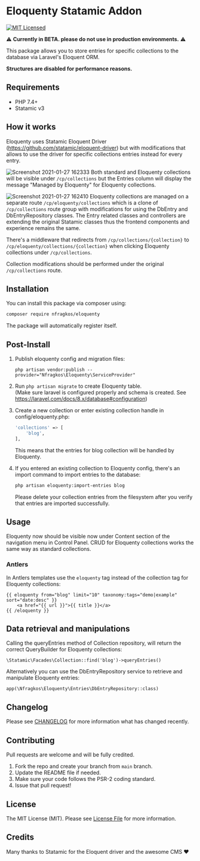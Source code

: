 # Eloquenty Statamic Addon

[![MIT Licensed](https://img.shields.io/badge/license-MIT-brightgreen.svg?style=flat-square)](LICENSE.md)  

:warning: **Currently in BETA. please do not use in production environments.** :warning:

This package allows you to store entries for specific collections to the database via Laravel's Eloquent ORM.

**Structures are disabled for performance reasons.**

## Requirements

- PHP 7.4+
- Statamic v3

## How it works

Eloquenty uses Statamic Eloquent Driver (https://github.com/statamic/eloquent-driver) but with modifications that allows to use the 
driver for specific collections entries instead for every entry. 

![Screenshot 2021-01-27 162333](https://user-images.githubusercontent.com/11143495/106163609-09a72300-6192-11eb-9d04-8b67a405eb33.png)
Both standard and Eloquenty collections will be visible under `/cp/collections` but the Entries column will display the message 
"Managed by Eloquenty" for Eloquenty collections.

![Screenshot 2021-01-27 162410](https://user-images.githubusercontent.com/11143495/106163445-d82e5780-6191-11eb-84ad-7c9207e8baf8.png)
Eloquenty collections are managed on a separate route `/cp/eloquenty/collections` which is a clone of `/cp/collections` route group with 
modifications for using the DbEntry and DbEntryRepository classes. The Entry related classes and controllers are extending the original Statamic 
classes thus the frontend components and experience remains the same.

There's a middleware that redirects from `/cp/collections/{collection}` to `/cp/eloquenty/collections/{collection}` when clicking 
Eloquenty collections under `/cp/collections`.

Collection modifications should be performed under the original `/cp/collections` route.



## Installation

You can install this package via composer using:

```bash
composer require nfragkos/eloquenty
```

The package will automatically register itself.

## Post-Install

1. Publish eloquenty config and migration files:

    `php artisan vendor:publish --provider="Nfragkos\Eloquenty\ServiceProvider"`


2. Run `php artisan migrate` to create Eloquenty table.  
   (Make sure laravel is configured properly and schema is created. See https://laravel.com/docs/8.x/database#configuration)  


3. Create a new collection or enter existing collection handle in config/eloquenty.php:
    
    ```bash
    'collections' => [
        'blog',
    ],
    ```

    This means that the entries for blog collection will be handled by Eloquenty.


4. If you entered an existing collection to Eloquenty config, there's an import command to import entries to the database:

    ```bash
    php artisan eloquenty:import-entries blog
    ```

   Please delete your collection entries from the filesystem after you verify that entries are imported successfully.

## Usage

Eloquenty now should be visible now under Content section of the navigation menu in Control Panel. CRUD for Eloquenty collections works
the same way as standard collections. 

### Antlers

In Antlers templates use the `eloquenty` tag instead of the collection tag for Eloquenty collections:

```
{{ eloquenty from="blog" limit="10" taxonomy:tags="demo|example" sort="date:desc" }}
    <a href="{{ url }}">{{ title }}</a>
{{ /eloquenty }}
```

## Data retrieval and manipulations

Calling the queryEntries method of Collection repository, will return the correct QueryBuilder for Eloquenty collections:
```
\Statamic\Facades\Collection::find('blog')->queryEntries()
```
Alternatively you can use the DbEntryRepository service to retrieve and manipulate Eloquenty entries:
```
app(\Nfragkos\Eloquenty\Entries\DbEntryRepository::class)
```

## Changelog

Please see [CHANGELOG](CHANGELOG.md) for more information what has changed recently.

## Contributing

Pull requests are welcome and will be fully credited.

1. Fork the repo and create your branch from `main` branch.
3. Update the README file if needed.
5. Make sure your code follows the PSR-2 coding standard.
6. Issue that pull request!

## License

The MIT License (MIT). Please see [License File](LICENSE) for more information.

## Credits
Many thanks to Statamic for the Eloquent driver and the awesome CMS :heart:
